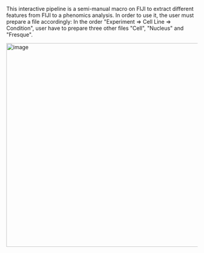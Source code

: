 This interactive pipeline is a semi-manual macro on FIJI to extract different features from FIJI to a phenomics analysis.
In order to use it, the user must prepare a file accordingly:
In the order "Experiment => Cell Line => Condition", user have to prepare three other files "Cell", "Nucleus" and "Fresque".

<img width="536" alt="image" src="https://github.com/AlBoche/Image-based-single-cell-phenomics/assets/165380486/acb53042-f624-4537-a30c-b9e271389440">
